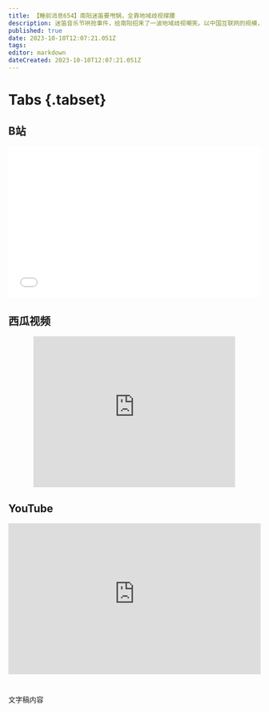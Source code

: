 ```yaml
---
title: 【睡前消息654】南阳迷笛要甩锅，全靠地域歧视撑腰
description: 迷笛音乐节哄抢事件，给南阳招来了一波地域歧视嘲笑。以中国互联网的规模，出现任何类型的言论都不奇怪。但是，当地域歧视以各种角度占领热点的时候，当反地域歧视的文件显得很“刻意”的时候，就必须思考一个严肃的问题——谁从中捞到了最大的利益？
published: true
date: 2023-10-10T12:07:21.051Z
tags: 
editor: markdown
dateCreated: 2023-10-10T12:07:21.051Z
---
```


# Tabs {.tabset}
## B站
<div style="position: relative; padding: 30% 45%;">
<iframe style="position: absolute; width: 100%; height: 100%; left: 0; top: 0;" src="//player.bilibili.com/player.html?&bvid=BV15N41147e4&page=1&as_wide=1&high_quality=1&danmaku=1&autoplay=0" scrolling="no" border="0" frameborder="no" framespacing="0" allowfullscreen="true"></iframe>
</div>

## 西瓜视频
<div style="position: relative; padding: 30% 45%;">
<iframe style="position: absolute; top: 50%; left: 50%; transform: translate(-50%, -50%); width: 80%; height: 100%;" frameborder="0" src="https://www.ixigua.com/iframe/西瓜视频ID?autoplay=0" referrerpolicy="unsafe-url" allowfullscreen></iframe>
</div>

## YouTube
<div style="position: relative; padding: 30% 45%;">
<iframe style="position: absolute; top: 0; left: 0; width: 100%; height: 100%;" src="https://www.youtube-nocookie.com/embed/YouTubeVID" title="YouTube video player" frameborder="0" allow="accelerometer; autoplay; clipboard-write; encrypted-media; gyroscope; picture-in-picture" allowfullscreen="true"></iframe>
</div>
  
# 

文字稿内容
